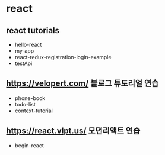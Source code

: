 # react

## react tutorials

- hello-react
- my-app
- react-redux-registration-login-example
- testApi

## https://velopert.com/ 블로그 튜토리얼 연습

- phone-book
- todo-list
- context-tutorial

## https://react.vlpt.us/ 모던리액트 연습

- begin-react
